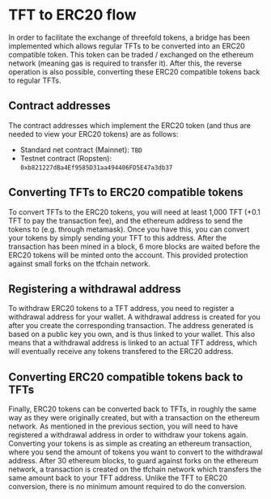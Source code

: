 # TFT to ERC20 flow

In order to facilitate the exchange of threefold tokens, a bridge has been implemented which allows regular TFTs to be converted into an ERC20 compatible token.
This token can be traded / exchanged on the ethereum network (meaning gas is required to transfer it). After this, the reverse operation is also possible, converting
these ERC20 compatible tokens back to regular TFTs.

## Contract addresses

The contract addresses which implement the ERC20 token (and thus are needed to view your ERC20 tokens) are as follows:

- Standard net contract (Mainnet): `TBD`
- Testnet contract (Ropsten): `0xb821227dBa4Ef9585D31aa494406FD5E47a3db37`

## Converting TFTs to ERC20 compatible tokens

To convert TFTs to the ERC20 tokens, you will need at least 1,000 TFT (+0.1 TFT to pay the transaction fee), and the ethereum address to send the tokens to (e.g. through metamask). Once you have this, you can convert your tokens by simply sending your TFT to this address. After the transaction has been mined in a block,
6 more blocks are waited before the ERC20 tokens will be minted onto the account. This provided protection against small forks on the tfchain network.

## Registering a withdrawal address

To withdraw ERC20 tokens to a TFT address, you need to register a withdrawal address for your wallet. A withdrawal address is created for you after you create
the corresponding transaction. The address generated is based on a public key you own, and is thus linked to your wallet. This also means that a withdrawal address
is linked to an actual TFT address, which will eventually receive any tokens transfered to the ERC20 address.

## Converting ERC20 compatible tokens back to TFTs

Finally, ERC20 tokens can be converted back to TFTs, in roughly the same way as they were originally created, but with a transaction on the ethereum network. As mentioned in the previous section, you will need to have registered a withdrawal address in order to withdraw your tokens again. Converting your tokens is as simple
as creating an ethereum transaction, where you send the amount of tokens you want to convert to the withdrawal address. After 30 ethereum blocks, to guard against
forks on the ethereum network, a transaction is created on the tfchain network which transfers the same amount back to your TFT address. Unlike the TFT to ERC20 conversion, there is no minimum amount required to do the conversion.